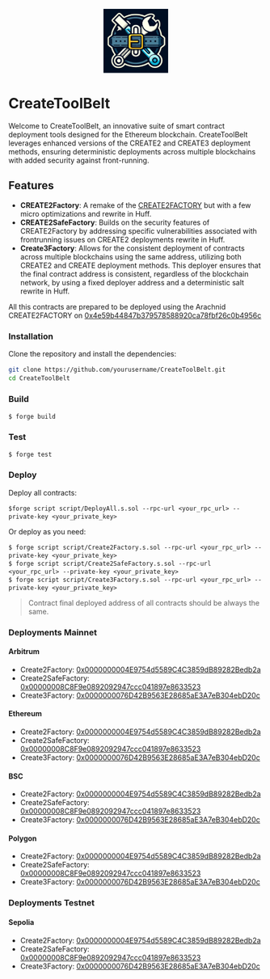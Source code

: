 <p align="center">
  <img src="./logo2.png" width="128" title="Logo">
</p>

# CreateToolBelt

Welcome to CreateToolBelt, an innovative suite of smart contract deployment tools designed for the Ethereum blockchain. CreateToolBelt leverages enhanced versions of the CREATE2 and CREATE3 deployment methods, ensuring deterministic deployments across multiple blockchains with added security against front-running.

## Features

- **CREATE2Factory**: A remake of the [CREATE2FACTORY](https://github.com/Arachnid/deterministic-deployment-proxy) but with a few micro optimizations and rewrite in Huff.
- **CREATE2SafeFactory**: Builds on the security features of CREATE2Factory by addressing specific vulnerabilities associated with frontrunning issues on CREATE2 deployments rewrite in Huff.
- **Create3Factory**: Allows for the consistent deployment of contracts across multiple blockchains using the same address, utilizing both CREATE2 and CREATE deployment methods. This deployer ensures that the final contract address is consistent, regardless of the blockchain network, by using a fixed deployer address and a deterministic salt rewrite in Huff.

All this contracts are prepared to be deployed using the Arachnid CREATE2FACTORY on [0x4e59b44847b379578588920ca78fbf26c0b4956c](https://etherscan.io/address/0x4e59b44847b379578588920ca78fbf26c0b4956c)


### Installation

Clone the repository and install the dependencies:

```bash
git clone https://github.com/yourusername/CreateToolBelt.git
cd CreateToolBelt
```
### Build

```shell
$ forge build
```

### Test

```shell
$ forge test
```

### Deploy

Deploy all contracts:
```shell
$forge script script/DeployAll.s.sol --rpc-url <your_rpc_url> --private-key <your_private_key>
```

Or deploy as you need:
```shell
$ forge script script/Create2Factory.s.sol --rpc-url <your_rpc_url> --private-key <your_private_key>
$ forge script script/Create2SafeFactory.s.sol --rpc-url <your_rpc_url> --private-key <your_private_key>
$ forge script script/Create3Factory.s.sol --rpc-url <your_rpc_url> --private-key <your_private_key>
```

> Contract final deployed address of all contracts should be always the same.

### Deployments Mainnet

#### Arbitrum
- Create2Factory: [0x0000000004E9754d5589C4C3859dB89282Bedb2a](https://arbiscan.io/address/0x0000000004E9754d5589C4C3859dB89282Bedb2a)
- Create2SafeFactory: [0x00000008C8F9e0892092947ccc041897e8633523](https://arbiscan.io/address/0x00000008C8F9e0892092947ccc041897e8633523)
- Create3Factory: [0x0000000076D42B9563E28685aE3A7eB304ebD20c](https://arbiscan.io/address/0x0000000076D42B9563E28685aE3A7eB304ebD20c)

#### Ethereum
- Create2Factory: [0x0000000004E9754d5589C4C3859dB89282Bedb2a](https://etherscan.io/address/0x0000000004E9754d5589C4C3859dB89282Bedb2a)
- Create2SafeFactory: [0x00000008C8F9e0892092947ccc041897e8633523](https://etherscan.io/address/0x00000008C8F9e0892092947ccc041897e8633523)
- Create3Factory: [0x0000000076D42B9563E28685aE3A7eB304ebD20c](https://etherscan.io/address/0x0000000076D42B9563E28685aE3A7eB304ebD20c)

#### BSC
- Create2Factory: [0x0000000004E9754d5589C4C3859dB89282Bedb2a](https://bscscan.com/address/0x0000000004E9754d5589C4C3859dB89282Bedb2a)
- Create2SafeFactory: [0x00000008C8F9e0892092947ccc041897e8633523](https://bscscan.com/address/0x00000008C8F9e0892092947ccc041897e8633523)
- Create3Factory: [0x0000000076D42B9563E28685aE3A7eB304ebD20c](https://bscscan.com/address/0x0000000076D42B9563E28685aE3A7eB304ebD20c)

#### Polygon
- Create2Factory: [0x0000000004E9754d5589C4C3859dB89282Bedb2a](https://polygonscan.com/address/0x0000000004E9754d5589C4C3859dB89282Bedb2a)
- Create2SafeFactory: [0x00000008C8F9e0892092947ccc041897e8633523](https://polygonscan.com/address/0x00000008C8F9e0892092947ccc041897e8633523)
- Create3Factory: [0x0000000076D42B9563E28685aE3A7eB304ebD20c](https://polygonscan.com/address/0x0000000076D42B9563E28685aE3A7eB304ebD20c)


### Deployments Testnet

#### Sepolia
- Create2Factory: [0x0000000004E9754d5589C4C3859dB89282Bedb2a](https://sepolia.etherscan.io/address/0x0000000004E9754d5589C4C3859dB89282Bedb2a)
- Create2SafeFactory: [0x00000008C8F9e0892092947ccc041897e8633523](https://sepolia.etherscan.io/address/0x00000008C8F9e0892092947ccc041897e8633523)
- Create3Factory: [0x0000000076D42B9563E28685aE3A7eB304ebD20c](https://sepolia.etherscan.io/address/0x0000000076D42B9563E28685aE3A7eB304ebD20c)
